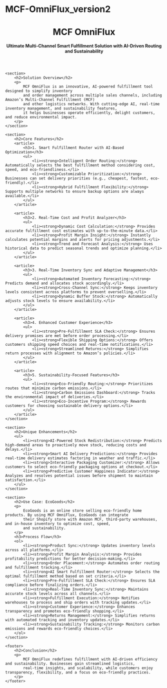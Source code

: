 # MCF-OmniFlux_version2
<!DOCTYPE html>
<html lang="en">
<head>
    <meta charset="UTF-8">
    <meta name="viewport" content="width=device-width, initial-scale=1.0">
    <title>MCF OmniFlux - README</title>
</head>
<body>
    <header>
        <h1>MCF OmniFlux</h1>
        <p><strong>Ultimate Multi-Channel Smart Fulfillment Solution with AI-Driven Routing and Sustainability</strong></p>
    </header>
    
    <section>
        <h2>Solution Overview</h2>
        <p>
            MCF OmniFlux is an innovative, AI-powered fulfillment tool designed to simplify inventory 
            and order management across multiple sales channels, including Amazon’s Multi-Channel Fulfillment (MCF) 
            and other logistics networks. With cutting-edge AI, real-time inventory management, and sustainability features, 
            it helps businesses operate efficiently, delight customers, and reduce environmental impact.
        </p>
    </section>
    
    <section>
        <h2>Core Features</h2>
        <article>
            <h3>1. Smart Fulfillment Router with AI-Based Optimization</h3>
            <ul>
                <li><strong>Intelligent Order Routing:</strong> Automatically selects the best fulfillment method considering cost, speed, and eco-friendliness.</li>
                <li><strong>Customizable Prioritization:</strong> Businesses can set delivery priorities (e.g., cheapest, fastest, eco-friendly).</li>
                <li><strong>Hybrid Fulfillment Flexibility:</strong> Supports multiple networks to ensure backup options are always available.</li>
            </ul>
        </article>

        <article>
            <h3>2. Real-Time Cost and Profit Analyzer</h3>
            <ul>
                <li><strong>Dynamic Cost Calculation:</strong> Provides accurate fulfillment cost estimates with up-to-the-minute data.</li>
                <li><strong>Profit Margin Insight:</strong> Instantly calculates potential margins and alerts for pricing adjustments.</li>
                <li><strong>Trend and Forecast Analysis:</strong> Uses historical data to predict seasonal trends and optimize planning.</li>
            </ul>
        </article>

        <article>
            <h3>3. Real-Time Inventory Sync and Adaptive Management</h3>
            <ul>
                <li><strong>Automated Inventory Forecasting:</strong> Predicts demand and allocates stock accordingly.</li>
                <li><strong>Cross-Channel Sync:</strong> Keeps inventory levels consistent across platforms to prevent overselling.</li>
                <li><strong>Dynamic Buffer Stock:</strong> Automatically adjusts stock levels to ensure availability.</li>
            </ul>
        </article>

        <article>
            <h3>4. Enhanced Customer Experience</h3>
            <ul>
                <li><strong>Pre-Fulfillment SLA Check:</strong> Ensures delivery promises are met before order processing.</li>
                <li><strong>Flexible Shipping Options:</strong> Offers customers shipping speed choices and real-time notifications.</li>
                <li><strong>Streamlined Returns:</strong> Simplifies return processes with alignment to Amazon’s policies.</li>
            </ul>
        </article>

        <article>
            <h3>5. Sustainability-Focused Features</h3>
            <ul>
                <li><strong>Eco-Friendly Routing:</strong> Prioritizes routes that minimize carbon emissions.</li>
                <li><strong>Carbon Emissions Dashboard:</strong> Tracks the environmental impact of deliveries.</li>
                <li><strong>Eco-Incentive Program:</strong> Rewards customers for choosing sustainable delivery options.</li>
            </ul>
        </article>
    </section>

    <section>
        <h2>Unique Enhancements</h2>
        <ul>
            <li><strong>AI-Powered Stock Redistribution:</strong> Predicts high-demand areas to proactively move stock, reducing costs and delays.</li>
            <li><strong>Smart AI Delivery Predictions:</strong> Provides real-time delivery estimates factoring in weather and traffic.</li>
            <li><strong>Interactive Packaging Customizer:</strong> Allows customers to select eco-friendly packaging options at checkout.</li>
            <li><strong>Predictive Customer Happiness Indicator:</strong> Analyzes and resolves potential issues before shipment to maintain satisfaction.</li>
        </ul>
    </section>

    <section>
        <h2>Use Case: EcoGoods</h2>
        <p>
            EcoGoods is an online store selling eco-friendly home products. By using MCF OmniFlux, EcoGoods can integrate 
            their Shopify store with Amazon MCF, third-party warehouses, and in-house inventory to optimize cost, speed, 
            and sustainability.
        </p>
        <h3>Process Flow</h3>
        <ol>
            <li><strong>Product Sync:</strong> Updates inventory levels across all platforms.</li>
            <li><strong>Profit Margin Analysis:</strong> Provides profitability predictions for better decision-making.</li>
            <li><strong>Order Placement:</strong> Automates order routing and fulfillment tracking.</li>
            <li><strong>AI Smart Fulfillment Router:</strong> Selects the optimal fulfillment method based on set criteria.</li>
            <li><strong>Pre-Fulfillment SLA Check:</strong> Ensures SLA compliance before finalizing orders.</li>
            <li><strong>Real-Time Inventory Sync:</strong> Maintains accurate stock levels across all channels.</li>
            <li><strong>Fulfillment Execution:</strong> Notifies warehouses to process and ship orders with tracking updates.</li>
            <li><strong>Customer Experience:</strong> Enhances transparency and promotes eco-friendly shopping.</li>
            <li><strong>Returns Management:</strong> Simplifies returns with automated tracking and inventory updates.</li>
            <li><strong>Sustainability Tracking:</strong> Monitors carbon emissions and rewards eco-friendly choices.</li>
        </ol>
    </section>

    <footer>
        <h2>Conclusion</h2>
        <p>
            MCF OmniFlux redefines fulfillment with AI-driven efficiency and sustainability. Businesses gain streamlined logistics, 
            real-time insights, and scalability, while customers enjoy transparency, flexibility, and a focus on eco-friendly practices.
        </p>
    </footer>
</body>
</html>
